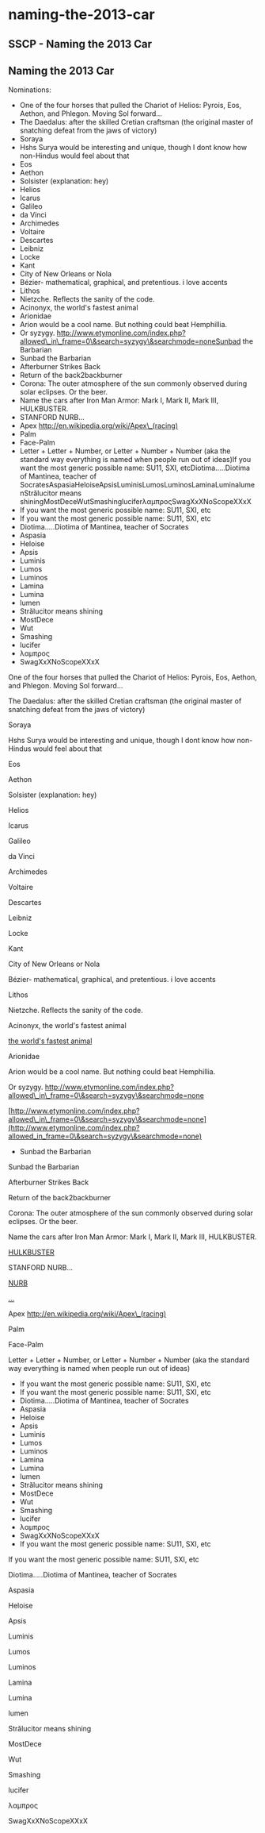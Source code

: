 # naming-the-2013-car

## SSCP - Naming the 2013 Car

## Naming the 2013 Car

Nominations:

* One of the four horses that pulled the Chariot of Helios: Pyrois, Eos, Aethon, and Phlegon. Moving Sol forward...
* The Daedalus: after the skilled Cretian craftsman (the original master of snatching defeat from the jaws of victory)
* Soraya
* Hshs Surya would be interesting and unique, though I dont know how non-Hindus would feel about that
* Eos
* Aethon
* Solsister (explanation: hey)
* Helios
* Icarus
* Galileo
* da Vinci
* Archimedes
* Voltaire
* Descartes
* Leibniz
* Locke
* Kant
* City of New Orleans or Nola
* Bézier- mathematical, graphical, and pretentious. i love accents
* Lithos&#x20;
* Nietzche. Reflects the sanity of the code.
* Acinonyx, the world's fastest animal
* Arionidae
* Arion would be a cool name. But nothing could beat Hemphillia.
* Or syzygy. http://www.etymonline.com/index.php?allowed\_in\_frame=0\&search=syzygy\&searchmode=noneSunbad the Barbarian
* Sunbad the Barbarian
* Afterburner Strikes Back&#x20;
* Return of the back2backburner
* Corona: The outer atmosphere of the sun commonly observed during solar eclipses. Or the beer.
* Name the cars after Iron Man Armor: Mark I, Mark II, Mark III, HULKBUSTER.
* STANFORD NURB...
* Apex http://en.wikipedia.org/wiki/Apex\_(racing)
* Palm
* Face-Palm
* Letter + Letter + Number, or Letter + Number + Number (aka the standard way everything is named when people run out of ideas)If you want the most generic possible name: SU11, SXI, etcDiotima.....Diotima of Mantinea, teacher of SocratesAspasiaHeloiseApsisLuminisLumosLuminosLaminaLuminalumenStrălucitor means shiningMostDeceWutSmashingluciferλαμπροςSwagXxXNoScopeXXxX
* If you want the most generic possible name: SU11, SXI, etc
* If you want the most generic possible name: SU11, SXI, etc
* Diotima.....Diotima of Mantinea, teacher of Socrates
* Aspasia
* Heloise
* Apsis
* Luminis
* Lumos
* Luminos
* Lamina
* Lumina
* lumen
* Strălucitor means shining
* MostDece
* Wut
* Smashing
* lucifer
* λαμπρος
* SwagXxXNoScopeXXxX

One of the four horses that pulled the Chariot of Helios: Pyrois, Eos, Aethon, and Phlegon. Moving Sol forward...

The Daedalus: after the skilled Cretian craftsman (the original master of snatching defeat from the jaws of victory)

Soraya

Hshs Surya would be interesting and unique, though I dont know how non-Hindus would feel about that

Eos

Aethon

Solsister (explanation: hey)

Helios

Icarus

Galileo

da Vinci

Archimedes

Voltaire

Descartes

Leibniz

Locke

Kant

City of New Orleans or Nola

Bézier- mathematical, graphical, and pretentious. i love accents

Lithos&#x20;

Nietzche. Reflects the sanity of the code.

Acinonyx, the world's fastest animal

[the world's fastest animal](http://www.felineconservation.org/feline_species/cheetah.htm)

Arionidae

Arion would be a cool name. But nothing could beat Hemphillia.

Or syzygy. http://www.etymonline.com/index.php?allowed\_in\_frame=0\&search=syzygy\&searchmode=none

[http://www.etymonline.com/index.php?allowed\_in\_frame=0\&search=syzygy\&searchmode=none](http://www.etymonline.com/index.php?allowed_in_frame=0\&search=syzygy\&searchmode=none)

* Sunbad the Barbarian

Sunbad the Barbarian

Afterburner Strikes Back&#x20;

Return of the back2backburner

Corona: The outer atmosphere of the sun commonly observed during solar eclipses. Or the beer.

Name the cars after Iron Man Armor: Mark I, Mark II, Mark III, HULKBUSTER.

[HULKBUSTER](http://en.wikipedia.org/wiki/Iron_Man_armor#Hulkbuster_Armor_.28Modular_Add-on.29)

STANFORD NURB...

[NURB](http://en.wikipedia.org/wiki/Non-uniform_rational_B-spline)

[...](http://http/www.quickmeme.com/meme/3t1dwq/)

Apex http://en.wikipedia.org/wiki/Apex\_(racing)

Palm

Face-Palm

Letter + Letter + Number, or Letter + Number + Number (aka the standard way everything is named when people run out of ideas)

* If you want the most generic possible name: SU11, SXI, etc
* If you want the most generic possible name: SU11, SXI, etc
* Diotima.....Diotima of Mantinea, teacher of Socrates
* Aspasia
* Heloise
* Apsis
* Luminis
* Lumos
* Luminos
* Lamina
* Lumina
* lumen
* Strălucitor means shining
* MostDece
* Wut
* Smashing
* lucifer
* λαμπρος
* SwagXxXNoScopeXXxX
* If you want the most generic possible name: SU11, SXI, etc

If you want the most generic possible name: SU11, SXI, etc

Diotima.....Diotima of Mantinea, teacher of Socrates

Aspasia

Heloise

Apsis

Luminis

Lumos

Luminos

Lamina

Lumina

lumen

Strălucitor means shining

MostDece

Wut

Smashing

lucifer

λαμπρος

SwagXxXNoScopeXXxX
